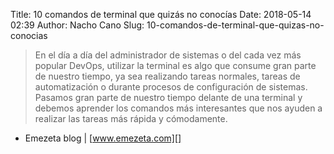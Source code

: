 Title: 10 comandos de terminal que quizás no conocías
Date: 2018-05-14 02:39
Author: Nacho Cano
Slug: 10-comandos-de-terminal-que-quizas-no-conocias

> En el día a día del administrador de sistemas o del cada vez más popular
> DevOps, utilizar la terminal es algo que consume gran parte de nuestro
> tiempo, ya sea realizando tareas normales, tareas de automatización o
> durante procesos de configuración de sistemas. Pasamos gran parte de nuestro
> tiempo delante de una terminal y debemos aprender los comandos más
> interesantes que nos ayuden a realizar las tareas más rápida y cómodamente.

- Emezeta blog | [www.emezeta.com][]

  [www.emezeta.com]: https://www.emezeta.com/articulos/10-comandos-de-terminal-que-quizas-no-conocias
    "10 comandos de terminal que quizás no conocías"
